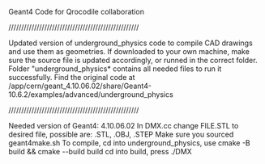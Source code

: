 Geant4 Code for Qrocodile collaboration

///////////////////////////////////////////////////

Updated version of underground_physics code to compile CAD drawings and use them as geometries. If downloaded to your own machine, make sure the
source file is updated accordingly, or runned in the correct folder. Folder "underground_physics* contains all needed files to run it successfully. 
Find the original code at
/app/cern/geant_4.10.06.02/share/Geant4-10.6.2/examples/advanced/underground_physics

///////////////////////////////////////////////////

Needed version of Geant4: 4.10.06.02
In DMX.cc change FILE.STL to desired file, possible are: .STL, .OBJ, .STEP
Make sure you sourced geant4make.sh
To compile, cd into underground_physics, use cmake -B build && cmake --build build
cd into build, press ./DMX
